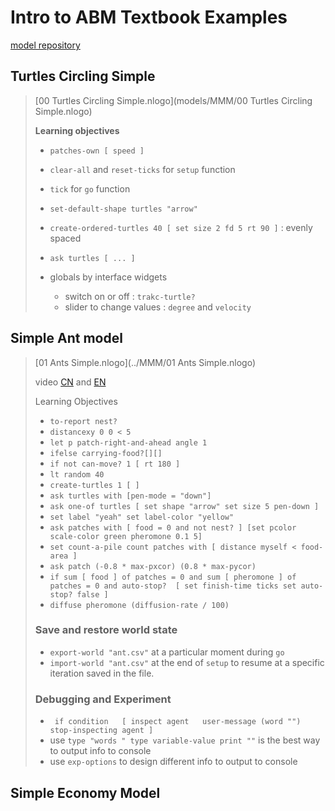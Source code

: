 # Intro to ABM Textbook Examples 

[model repository](https://github.com/EmbraceLife/shendusuipian/tree/master/complexity_demos) 

## Turtles Circling Simple 

> [00 Turtles Circling Simple.nlogo](models/MMM/00 Turtles Circling Simple.nlogo)  
>
> **Learning objectives** 
>
> - `patches-own [ speed ]`
>
> - `clear-all` and `reset-ticks`  for `setup`  function 
>
> - `tick` for `go` function 
>
> - `set-default-shape turtles "arrow"` 
>
> - `create-ordered-turtles 40 [ set size 2 fd 5 rt 90 ]`  : evenly spaced 
>
> - `ask turtles [ ... ]` 
>
> - globals by interface widgets
>
>   - switch on or off : `trakc-turtle?`  
>   - slider to change values : `degree` and `velocity`
>

## Simple Ant model 

> [01 Ants Simple.nlogo](../MMM/01 Ants Simple.nlogo) 
>
> video [CN](https://www.youtube.com/playlist?list=PLx08F1efFq_Xvg8EXr4aqqZW5U9xuhoFX) and [EN](https://www.youtube.com/playlist?list=PLx08F1efFq_VqfiaXI_Eiifq04f5C4afe)
>
> Learning Objectives 
>
> - `to-report nest?`
> - `distancexy 0 0 < 5` 
> - `let p patch-right-and-ahead angle 1`
> - `ifelse carrying-food?[][]`
> - `if not can-move? 1 [ rt 180 ]`  
> - `lt random 40`  
> - `create-turtles 1 [ ]`
> - `ask turtles with [pen-mode = "down"]`  
> - `ask one-of turtles [ set shape "arrow" set size 5 pen-down ] `
> - `set label "yeah" set label-color "yellow" `
> - `ask patches with [ food = 0 and not nest? ] [set pcolor scale-color green pheromone 0.1 5] `
> - `set count-a-pile count patches with [ distance myself < food-area ] `
> - `ask patch (-0.8 * max-pxcor) (0.8 * max-pycor)`
> - `if sum [ food ] of patches = 0 and sum [ pheromone ] of patches = 0 and auto-stop?  [ set finish-time ticks set auto-stop? false ] `
> - `diffuse pheromone (diffusion-rate / 100) `  
>
> ### Save and restore world state
>
> - `export-world "ant.csv"`  at a particular moment during `go`  
> - `import-world "ant.csv"` at the end of `setup` to resume at a specific iteration saved in the file. 
>
> ### Debugging and Experiment
>
> - ` if condition   [ inspect agent   user-message (word "")  stop-inspecting agent ]`
> - use `type "words " type variable-value print ""` is the best way to output info to console
> - use `exp-options` to design different info to output to console 

## Simple Economy Model 